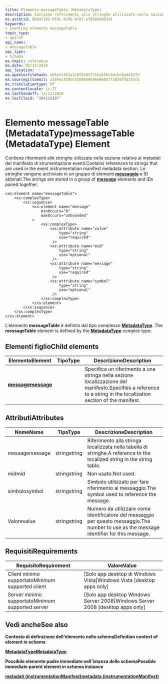 ```yaml
---
title: Elemento messageTable (MetadataType)
description: Contiene riferimenti alle stringhe utilizzate nella sezione relativa ai metadati del manifesto di strumentazione eventi. Le stringhe vengono archiviate in un gruppo di elementi messaggio e ID abbinati.
ms.assetid: 868af191-0f9c-435b-878f-ef0584e097d1
keywords:
- EventLog elemento messageTable
topic_type:
- apiref
api_name:
- messageTable
api_type:
- Schema
ms.topic: reference
ms.date: 05/31/2018
api_location: ''
ms.openlocfilehash: eb5efc261a2c055a95f71ba556c9acbc0ad45373
ms.sourcegitcommit: a1494c819bc5200050696e66057f1020f5b142cb
ms.translationtype: MT
ms.contentlocale: it-IT
ms.lasthandoff: 12/12/2020
ms.locfileid: "104119187"
---
```

# <a name="messagetable-metadatatype-element"></a><span data-ttu-id="a1397-105">Elemento messageTable (MetadataType)</span><span class="sxs-lookup"><span data-stu-id="a1397-105">messageTable (MetadataType) Element</span></span>

<span data-ttu-id="a1397-106">Contiene riferimenti alle stringhe utilizzate nella sezione relativa ai metadati del manifesto di strumentazione eventi.</span><span class="sxs-lookup"><span data-stu-id="a1397-106">Contains references to strings that are used in the event instrumentation manifest metadata section.</span></span> <span data-ttu-id="a1397-107">Le stringhe vengono archiviate in un gruppo di elementi [**messaggio**](eventmanifestschema-message-messagetable-element.md) e ID abbinati.</span><span class="sxs-lookup"><span data-stu-id="a1397-107">The strings are stored in a group of [**message**](eventmanifestschema-message-messagetable-element.md) elements and IDs paired together.</span></span>

``` syntax
<xs:element name="messageTable">
    <xs:complexType>
        <xs:sequence>
            <xs:element name="message"
                minOccurs="0"
                maxOccurs="unbounded"
            >
                <xs:complexType>
                    <xs:attribute name="value"
                        type="string"
                        use="required"
                     />
                    <xs:attribute name="mid"
                        type="string"
                        use="optional"
                     />
                    <xs:attribute name="message"
                        type="string"
                        use="required"
                     />
                    <xs:attribute name="symbol"
                        type="string"
                        use="optional"
                     />
                </xs:complexType>
            </xs:element>
        </xs:sequence>
    </xs:complexType>
</xs:element>
```

<span data-ttu-id="a1397-108">L'elemento **messageTable** è definito dal tipo complesso [**MetadataType**](eventmanifestschema-metadatatype-complextype.md) .</span><span class="sxs-lookup"><span data-stu-id="a1397-108">The **messageTable** element is defined by the [**MetadataType**](eventmanifestschema-metadatatype-complextype.md) complex type.</span></span>

## <a name="child-elements"></a><span data-ttu-id="a1397-109">Elementi figlio</span><span class="sxs-lookup"><span data-stu-id="a1397-109">Child elements</span></span>



| <span data-ttu-id="a1397-110">Elemento</span><span class="sxs-lookup"><span data-stu-id="a1397-110">Element</span></span>                                                             | <span data-ttu-id="a1397-111">Tipo</span><span class="sxs-lookup"><span data-stu-id="a1397-111">Type</span></span> | <span data-ttu-id="a1397-112">Descrizione</span><span class="sxs-lookup"><span data-stu-id="a1397-112">Description</span></span>                                                                               |
|---------------------------------------------------------------------|------|-------------------------------------------------------------------------------------------|
| [<span data-ttu-id="a1397-113">**message**</span><span class="sxs-lookup"><span data-stu-id="a1397-113">**message**</span></span>](eventmanifestschema-message-messagetable-element.md) |      | <span data-ttu-id="a1397-114">Specifica un riferimento a una stringa nella sezione localizzazione del manifesto.</span><span class="sxs-lookup"><span data-stu-id="a1397-114">Specifies a reference to a string in the localization section of the manifest.</span></span><br/> |



## <a name="attributes"></a><span data-ttu-id="a1397-115">Attributi</span><span class="sxs-lookup"><span data-stu-id="a1397-115">Attributes</span></span>



| <span data-ttu-id="a1397-116">Nome</span><span class="sxs-lookup"><span data-stu-id="a1397-116">Name</span></span>    | <span data-ttu-id="a1397-117">Tipo</span><span class="sxs-lookup"><span data-stu-id="a1397-117">Type</span></span>   | <span data-ttu-id="a1397-118">Descrizione</span><span class="sxs-lookup"><span data-stu-id="a1397-118">Description</span></span>                                                              |
|---------|--------|--------------------------------------------------------------------------|
| <span data-ttu-id="a1397-119">message</span><span class="sxs-lookup"><span data-stu-id="a1397-119">message</span></span> | <span data-ttu-id="a1397-120">string</span><span class="sxs-lookup"><span data-stu-id="a1397-120">string</span></span> | <span data-ttu-id="a1397-121">Riferimento alla stringa localizzata nella tabella di stringhe.</span><span class="sxs-lookup"><span data-stu-id="a1397-121">A reference to the localized string in the string table.</span></span><br/>      |
| <span data-ttu-id="a1397-122">mid</span><span class="sxs-lookup"><span data-stu-id="a1397-122">mid</span></span>     | <span data-ttu-id="a1397-123">string</span><span class="sxs-lookup"><span data-stu-id="a1397-123">string</span></span> | <span data-ttu-id="a1397-124">Non usato.</span><span class="sxs-lookup"><span data-stu-id="a1397-124">Not used.</span></span><br/>                                                     |
| <span data-ttu-id="a1397-125">simbolo</span><span class="sxs-lookup"><span data-stu-id="a1397-125">symbol</span></span>  | <span data-ttu-id="a1397-126">string</span><span class="sxs-lookup"><span data-stu-id="a1397-126">string</span></span> | <span data-ttu-id="a1397-127">Simbolo utilizzato per fare riferimento al messaggio.</span><span class="sxs-lookup"><span data-stu-id="a1397-127">The symbol used to reference the message.</span></span><br/>                     |
| <span data-ttu-id="a1397-128">Valore</span><span class="sxs-lookup"><span data-stu-id="a1397-128">value</span></span>   | <span data-ttu-id="a1397-129">string</span><span class="sxs-lookup"><span data-stu-id="a1397-129">string</span></span> | <span data-ttu-id="a1397-130">Numero da utilizzare come identificatore del messaggio per questo messaggio.</span><span class="sxs-lookup"><span data-stu-id="a1397-130">The number to use as the message identifier for this message.</span></span><br/> |



## <a name="requirements"></a><span data-ttu-id="a1397-131">Requisiti</span><span class="sxs-lookup"><span data-stu-id="a1397-131">Requirements</span></span>



| <span data-ttu-id="a1397-132">Requisito</span><span class="sxs-lookup"><span data-stu-id="a1397-132">Requirement</span></span> | <span data-ttu-id="a1397-133">Valore</span><span class="sxs-lookup"><span data-stu-id="a1397-133">Value</span></span> |
|-------------------------------------|------------------------------------------------------|
| <span data-ttu-id="a1397-134">Client minimo supportato</span><span class="sxs-lookup"><span data-stu-id="a1397-134">Minimum supported client</span></span><br/> | <span data-ttu-id="a1397-135">\[Solo app desktop di Windows Vista\]</span><span class="sxs-lookup"><span data-stu-id="a1397-135">Windows Vista \[desktop apps only\]</span></span><br/>       |
| <span data-ttu-id="a1397-136">Server minimo supportato</span><span class="sxs-lookup"><span data-stu-id="a1397-136">Minimum supported server</span></span><br/> | <span data-ttu-id="a1397-137">\[Solo app desktop Windows Server 2008\]</span><span class="sxs-lookup"><span data-stu-id="a1397-137">Windows Server 2008 \[desktop apps only\]</span></span><br/> |



## <a name="see-also"></a><span data-ttu-id="a1397-138">Vedi anche</span><span class="sxs-lookup"><span data-stu-id="a1397-138">See also</span></span>

<dl> <dt>

<span data-ttu-id="a1397-139">**Contesto di definizione dell'elemento nello schema**</span><span class="sxs-lookup"><span data-stu-id="a1397-139">**Definition context of element in schema**</span></span>
</dt> <dt>

[<span data-ttu-id="a1397-140">**MetadataType**</span><span class="sxs-lookup"><span data-stu-id="a1397-140">**MetadataType**</span></span>](eventmanifestschema-metadatatype-complextype.md)
</dt> <dt>

<span data-ttu-id="a1397-141">**Possibile elemento padre immediato nell'istanza dello schema**</span><span class="sxs-lookup"><span data-stu-id="a1397-141">**Possible immediate parent element in schema instance**</span></span>
</dt> <dt>

[<span data-ttu-id="a1397-142">**metadati (instrumentationManifest)**</span><span class="sxs-lookup"><span data-stu-id="a1397-142">**metadata (instrumentationManifest)**</span></span>](eventmanifestschema-metadata-instrumentationmanifest-element.md)
</dt> </dl>

 

 






